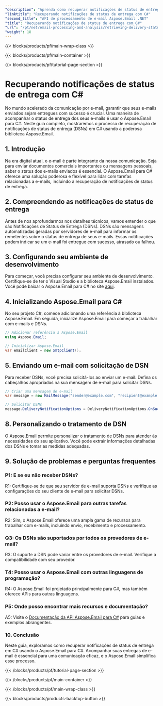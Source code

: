 ```yaml
---
"description": "Aprenda como recuperar notificações de status de entrega de e-mail usando C# e Aspose.Email para .NET."
"linktitle": "Recuperando notificações de status de entrega com C#"
"second_title": "API de processamento de e-mail Aspose.Email .NET"
"title": "Recuperando notificações de status de entrega com C#"
"url": "/pt/net/email-processing-and-analysis/retrieving-delivery-status-notifications-with-csharp/"
"weight": 18
---
```


{{< blocks/products/pf/main-wrap-class >}}

{{< blocks/products/pf/main-container >}}

{{< blocks/products/pf/tutorial-page-section >}}

# Recuperando notificações de status de entrega com C#


No mundo acelerado da comunicação por e-mail, garantir que seus e-mails enviados sejam entregues com sucesso é crucial. Uma maneira de acompanhar o status de entrega dos seus e-mails é usar o Aspose.Email para C#. Neste guia completo, mostraremos o processo de recuperação de notificações de status de entrega (DSNs) em C# usando a poderosa biblioteca Aspose.Email.

## 1. Introdução

Na era digital atual, o e-mail é parte integrante da nossa comunicação. Seja para enviar documentos comerciais importantes ou mensagens pessoais, saber o status dos e-mails enviados é essencial. O Aspose.Email para C# oferece uma solução poderosa e flexível para lidar com tarefas relacionadas a e-mails, incluindo a recuperação de notificações de status de entrega.

## 2. Compreendendo as notificações de status de entrega

Antes de nos aprofundarmos nos detalhes técnicos, vamos entender o que são Notificações de Status de Entrega (DSNs). DSNs são mensagens automatizadas geradas por servidores de e-mail para informar os remetentes sobre o status de entrega de seus e-mails. Essas notificações podem indicar se um e-mail foi entregue com sucesso, atrasado ou falhou.

## 3. Configurando seu ambiente de desenvolvimento

Para começar, você precisa configurar seu ambiente de desenvolvimento. Certifique-se de ter o Visual Studio e a biblioteca Aspose.Email instalados. Você pode baixar o Aspose.Email para C# no site [aqui](https://www.aspose.com/downloads/email/net).

## 4. Inicializando Aspose.Email para C#

No seu projeto C#, comece adicionando uma referência à biblioteca Aspose.Email. Em seguida, inicialize Aspose.Email para começar a trabalhar com e-mails e DSNs.

```csharp
// Adicionar referência a Aspose.Email
using Aspose.Email;

// Inicializar Aspose.Email
var emailClient = new SmtpClient();
```

## 5. Enviando um e-mail com solicitação de DSN

Para receber DSNs, você precisa solicitá-los ao enviar um e-mail. Defina os cabeçalhos apropriados na sua mensagem de e-mail para solicitar DSNs.

```csharp
// Criar uma mensagem de e-mail
var message = new MailMessage("sender@example.com", "recipient@example.com", "Subject", "Body");

// Solicitar DSNs
message.DeliveryNotificationOptions = DeliveryNotificationOptions.OnSuccess | DeliveryNotificationOptions.OnFailure;
```


## 8. Personalizando o tratamento de DSN

O Aspose.Email permite personalizar o tratamento de DSNs para atender às necessidades do seu aplicativo. Você pode extrair informações detalhadas dos DSNs e tomar as medidas adequadas.

## 9. Solução de problemas e perguntas frequentes

### P1: E se eu não receber DSNs?
R1: Certifique-se de que seu servidor de e-mail suporta DSNs e verifique as configurações do seu cliente de e-mail para solicitar DSNs.

### P2: Posso usar o Aspose.Email para outras tarefas relacionadas a e-mail?
R2: Sim, o Aspose.Email oferece uma ampla gama de recursos para trabalhar com e-mails, incluindo envio, recebimento e processamento.

### Q3: Os DSNs são suportados por todos os provedores de e-mail?
R3: O suporte a DSN pode variar entre os provedores de e-mail. Verifique a compatibilidade com seu provedor.

### T4: Posso usar o Aspose.Email com outras linguagens de programação?
R4: O Aspose.Email foi projetado principalmente para C#, mas também oferece APIs para outras linguagens.

### P5: Onde posso encontrar mais recursos e documentação?
A5: Visite o [Documentação da API Aspose.Email para C#](https://reference.aspose.com/email/net/) para guias e exemplos abrangentes.

### 10. Conclusão

Neste guia, exploramos como recuperar notificações de status de entrega em C# usando o Aspose.Email para C#. Acompanhar suas entregas de e-mail é essencial para uma comunicação eficaz, e o Aspose.Email simplifica esse processo.

{{< /blocks/products/pf/tutorial-page-section >}}

{{< /blocks/products/pf/main-container >}}

{{< /blocks/products/pf/main-wrap-class >}}

{{< blocks/products/products-backtop-button >}}